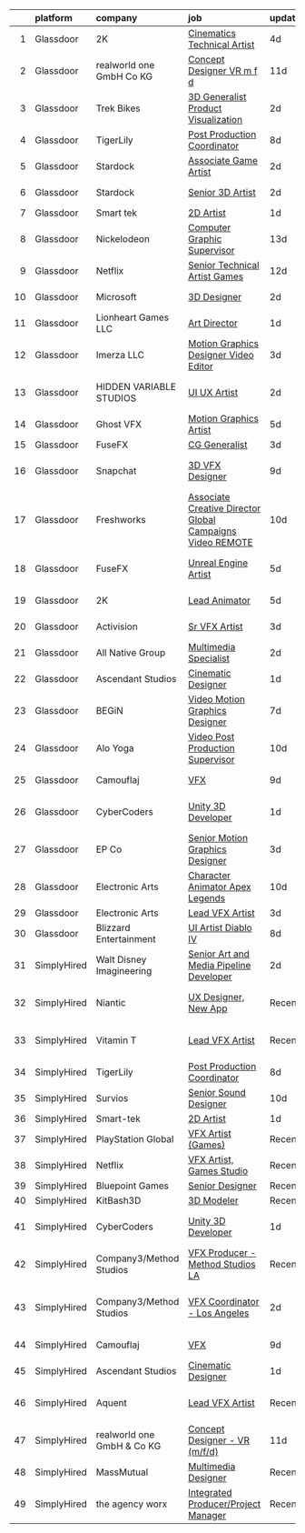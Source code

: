 

|    | platform    | company                    | job                                                                                                                                                                                                                                                                                                                                                                                                                                                                                                                                                                                                                                                                                                                                                                                                                                                                                                                                                                                                                                                                                                                                                                                                                                                                                                                                           | update_time   | location                     |
|---:|:------------|:---------------------------|:----------------------------------------------------------------------------------------------------------------------------------------------------------------------------------------------------------------------------------------------------------------------------------------------------------------------------------------------------------------------------------------------------------------------------------------------------------------------------------------------------------------------------------------------------------------------------------------------------------------------------------------------------------------------------------------------------------------------------------------------------------------------------------------------------------------------------------------------------------------------------------------------------------------------------------------------------------------------------------------------------------------------------------------------------------------------------------------------------------------------------------------------------------------------------------------------------------------------------------------------------------------------------------------------------------------------------------------------|:--------------|:-----------------------------|
|  1 | Glassdoor   | 2K                         | [Cinematics Technical Artist](https://www.glassdoor.com/partner/jobListing.htm?pos=115&ao=1136043&s=58&guid=000001810e9f07169817bad5bf7a3f39&src=GD_JOB_AD&t=SR&vt=w&ea=1&cs=1_36207a9b&cb=1653807712342&jobListingId=1007889416809&jrtk=3-0-1g479u1ptr0me801-1g479u1qfhapd800-aed721ba01413a4a-)                                                                                                                                                                                                                                                                                                                                                                                                                                                                                                                                                                                                                                                                                                                                                                                                                                                                                                                                                                                                                                             | 4d            | Baltimore, MD                |
|  2 | Glassdoor   | realworld one GmbH   Co KG | [Concept Designer   VR  m f d ](https://www.glassdoor.com/partner/jobListing.htm?pos=119&ao=1136043&s=58&guid=000001810e9f07169817bad5bf7a3f39&src=GD_JOB_AD&t=SR&vt=w&cs=1_168c936c&cb=1653807712344&jobListingId=1007868964203&jrtk=3-0-1g479u1ptr0me801-1g479u1qfhapd800-fcd2872dd04e8ce3-)                                                                                                                                                                                                                                                                                                                                                                                                                                                                                                                                                                                                                                                                                                                                                                                                                                                                                                                                                                                                                                                | 11d           | Remote                       |
|  3 | Glassdoor   | Trek Bikes                 | [3D Generalist  Product Visualization](https://www.glassdoor.com/partner/jobListing.htm?pos=122&ao=1136043&s=58&guid=000001810e9f07169817bad5bf7a3f39&src=GD_JOB_AD&t=SR&vt=w&cs=1_6033648b&cb=1653807712344&jobListingId=1007896531100&jrtk=3-0-1g479u1ptr0me801-1g479u1qfhapd800-de7b3e06efde378f-)                                                                                                                                                                                                                                                                                                                                                                                                                                                                                                                                                                                                                                                                                                                                                                                                                                                                                                                                                                                                                                         | 2d            | Waterloo, WI                 |
|  4 | Glassdoor   | TigerLily                  | [Post Production Coordinator](https://www.glassdoor.com/partner/jobListing.htm?pos=112&ao=1136043&s=58&guid=000001810e9f07169817bad5bf7a3f39&src=GD_JOB_AD&t=SR&vt=w&ea=1&cs=1_d1c16d6c&cb=1653807712342&jobListingId=1007879843804&jrtk=3-0-1g479u1ptr0me801-1g479u1qfhapd800-ccdf7193815d1774-)                                                                                                                                                                                                                                                                                                                                                                                                                                                                                                                                                                                                                                                                                                                                                                                                                                                                                                                                                                                                                                             | 8d            | Remote                       |
|  5 | Glassdoor   | Stardock                   | [Associate Game Artist](https://www.glassdoor.com/partner/jobListing.htm?pos=108&ao=1136043&s=58&guid=000001810e9f07169817bad5bf7a3f39&src=GD_JOB_AD&t=SR&vt=w&ea=1&cs=1_88b7432e&cb=1653807712341&jobListingId=1007896497804&jrtk=3-0-1g479u1ptr0me801-1g479u1qfhapd800-4e3b6736ee1e4635-)                                                                                                                                                                                                                                                                                                                                                                                                                                                                                                                                                                                                                                                                                                                                                                                                                                                                                                                                                                                                                                                   | 2d            | Plymouth, MI                 |
|  6 | Glassdoor   | Stardock                   | [Senior 3D Artist](https://www.glassdoor.com/partner/jobListing.htm?pos=125&ao=1136043&s=58&guid=000001810e9f07169817bad5bf7a3f39&src=GD_JOB_AD&t=SR&vt=w&ea=1&cs=1_b75a03ae&cb=1653807712345&jobListingId=1007896504838&jrtk=3-0-1g479u1ptr0me801-1g479u1qfhapd800-741cafd94e08b7a9-)                                                                                                                                                                                                                                                                                                                                                                                                                                                                                                                                                                                                                                                                                                                                                                                                                                                                                                                                                                                                                                                        | 2d            | Plymouth, MI                 |
|  7 | Glassdoor   | Smart tek                  | [2D Artist](https://www.glassdoor.com/partner/jobListing.htm?pos=102&ao=1110586&s=58&guid=000001810e9f07169817bad5bf7a3f39&src=GD_JOB_AD&t=SR&vt=w&ea=1&cs=1_fe4f4835&cb=1653807712341&jobListingId=1007898657002&cpc=A65DF3A704A48F9B&jrtk=3-0-1g479u1ptr0me801-1g479u1qfhapd800-a91642d6d0390945--6NYlbfkN0DP7N_JgDagYY8-Mk0WwzF0Q0gIEsWRfzc2JbQn8QKLxI5WINWVnLWau4r_adrYk_1iygLoHHR6EgNpyowVhjv6oYJWAZTJUj6LVP3HI4YNWLK-mr7phe6wQrl4TArT3Y9kGPKnB7ZbBipykzRT0U-bkqcixq2soOXMeIQY18aPNNk_tc_H3KXqRv6OwkQ3Uvqk-IkehZpEfJ9lqnoAE0dzmPgBzSuOdyVG7dVycFq9v_ssxHsVGV06Us-2_qM8Z3ev3BNjeITy6vR_ArLj64WCncy5poXK6aMkfDodUJiElGPDuS1q9Wln6obyhalgNjAW9pxqR1q2WYycvT4zPvutPWQGc-e9O4c7bXj_NLpfePeVjjYIO-s4JEIlkDeOSbCnmMg1-xS1dn1sj4e0n1uCzjKHI7AM16-ilh-zbDqFLaBLNlIYjJQ_l-EozN7gasrLzfyyhDMuQtap-qH-SsXlW9PVXAY7Gh7z9ZvTcJx7qi2eyxIjDvTLMQ-CZ0Exr2hjckvhs3Cl4Q%3D%3D)                                                                                                                                                                                                                                                                                                                                                                                                                                                                              | 1d            | Duluth, GA                   |
|  8 | Glassdoor   | Nickelodeon                | [Computer Graphic Supervisor](https://www.glassdoor.com/partner/jobListing.htm?pos=120&ao=1136043&s=58&guid=000001810e9f07169817bad5bf7a3f39&src=GD_JOB_AD&t=SR&vt=w&cs=1_4139cc93&cb=1653807712344&jobListingId=1007863692681&jrtk=3-0-1g479u1ptr0me801-1g479u1qfhapd800-4bb8f47fbf49cdeb-)                                                                                                                                                                                                                                                                                                                                                                                                                                                                                                                                                                                                                                                                                                                                                                                                                                                                                                                                                                                                                                                  | 13d           | New York, NY                 |
|  9 | Glassdoor   | Netflix                    | [Senior Technical Artist  Games](https://www.glassdoor.com/partner/jobListing.htm?pos=129&ao=1136043&s=58&guid=000001810e9f07169817bad5bf7a3f39&src=GD_JOB_AD&t=SR&vt=w&cs=1_992325ab&cb=1653807712345&jobListingId=1007867681614&jrtk=3-0-1g479u1ptr0me801-1g479u1qfhapd800-fd0b4cda3b1eb2e2-)                                                                                                                                                                                                                                                                                                                                                                                                                                                                                                                                                                                                                                                                                                                                                                                                                                                                                                                                                                                                                                               | 12d           | Los Gatos, CA                |
| 10 | Glassdoor   | Microsoft                  | [3D Designer](https://www.glassdoor.com/partner/jobListing.htm?pos=104&ao=1136043&s=58&guid=000001810e9f07169817bad5bf7a3f39&src=GD_JOB_AD&t=SR&vt=w&cs=1_4b04dbb3&cb=1653807712340&jobListingId=1007896407765&jrtk=3-0-1g479u1ptr0me801-1g479u1qfhapd800-59a50215a136338b-)                                                                                                                                                                                                                                                                                                                                                                                                                                                                                                                                                                                                                                                                                                                                                                                                                                                                                                                                                                                                                                                                  | 2d            | Redmond, WA                  |
| 11 | Glassdoor   | Lionheart Games  LLC       | [Art Director](https://www.glassdoor.com/partner/jobListing.htm?pos=130&ao=1136043&s=58&guid=000001810e9f07169817bad5bf7a3f39&src=GD_JOB_AD&t=SR&vt=w&ea=1&cs=1_5697204d&cb=1653807712345&jobListingId=1007898771827&jrtk=3-0-1g479u1ptr0me801-1g479u1qfhapd800-6c910f6bfc2ed1a1-)                                                                                                                                                                                                                                                                                                                                                                                                                                                                                                                                                                                                                                                                                                                                                                                                                                                                                                                                                                                                                                                            | 1d            | Atlanta, GA                  |
| 12 | Glassdoor   | Imerza  LLC                | [Motion Graphics Designer Video Editor](https://www.glassdoor.com/partner/jobListing.htm?pos=110&ao=1136043&s=58&guid=000001810e9f07169817bad5bf7a3f39&src=GD_JOB_AD&t=SR&vt=w&ea=1&cs=1_c2ba5351&cb=1653807712341&jobListingId=1007892012512&jrtk=3-0-1g479u1ptr0me801-1g479u1qfhapd800-6aa9e19ea3a2c4c8-)                                                                                                                                                                                                                                                                                                                                                                                                                                                                                                                                                                                                                                                                                                                                                                                                                                                                                                                                                                                                                                   | 3d            | Sarasota, FL                 |
| 13 | Glassdoor   | HIDDEN VARIABLE STUDIOS    | [UI UX Artist](https://www.glassdoor.com/partner/jobListing.htm?pos=118&ao=1136043&s=58&guid=000001810e9f07169817bad5bf7a3f39&src=GD_JOB_AD&t=SR&vt=w&cs=1_93de393b&cb=1653807712344&jobListingId=1007894264031&jrtk=3-0-1g479u1ptr0me801-1g479u1qfhapd800-4c6759a2252c06b2-)                                                                                                                                                                                                                                                                                                                                                                                                                                                                                                                                                                                                                                                                                                                                                                                                                                                                                                                                                                                                                                                                 | 2d            | Los Angeles, CA              |
| 14 | Glassdoor   | Ghost VFX                  | [Motion Graphics Artist](https://www.glassdoor.com/partner/jobListing.htm?pos=116&ao=1136043&s=58&guid=000001810e9f07169817bad5bf7a3f39&src=GD_JOB_AD&t=SR&vt=w&ea=1&cs=1_a12ed5e5&cb=1653807712344&jobListingId=1007885916881&jrtk=3-0-1g479u1ptr0me801-1g479u1qfhapd800-df57d203ebaf75ae-)                                                                                                                                                                                                                                                                                                                                                                                                                                                                                                                                                                                                                                                                                                                                                                                                                                                                                                                                                                                                                                                  | 5d            | Burbank, CA                  |
| 15 | Glassdoor   | FuseFX                     | [CG Generalist](https://www.glassdoor.com/partner/jobListing.htm?pos=113&ao=1136043&s=58&guid=000001810e9f07169817bad5bf7a3f39&src=GD_JOB_AD&t=SR&vt=w&cs=1_86c46ce1&cb=1653807712342&jobListingId=1007893407949&jrtk=3-0-1g479u1ptr0me801-1g479u1qfhapd800-b63f6f690776ec50-)                                                                                                                                                                                                                                                                                                                                                                                                                                                                                                                                                                                                                                                                                                                                                                                                                                                                                                                                                                                                                                                                | 3d            | Atlanta, GA                  |
| 16 | Glassdoor   | Snapchat                   | [3D VFX Designer](https://www.glassdoor.com/partner/jobListing.htm?pos=109&ao=1136043&s=58&guid=000001810e9f07169817bad5bf7a3f39&src=GD_JOB_AD&t=SR&vt=w&cs=1_96422226&cb=1653807712343&jobListingId=1007876925243&jrtk=3-0-1g479u1ptr0me801-1g479u1qfhapd800-138fdb951fabe3f7-)                                                                                                                                                                                                                                                                                                                                                                                                                                                                                                                                                                                                                                                                                                                                                                                                                                                                                                                                                                                                                                                              | 9d            | Los Angeles, CA              |
| 17 | Glassdoor   | Freshworks                 | [Associate Creative Director  Global Campaigns   Video  REMOTE ](https://www.glassdoor.com/partner/jobListing.htm?pos=126&ao=1136043&s=58&guid=000001810e9f07169817bad5bf7a3f39&src=GD_JOB_AD&t=SR&vt=w&ea=1&cs=1_8b0d847c&cb=1653807712345&jobListingId=1007875130397&jrtk=3-0-1g479u1ptr0me801-1g479u1qfhapd800-f02b9a360e295b0e-)                                                                                                                                                                                                                                                                                                                                                                                                                                                                                                                                                                                                                                                                                                                                                                                                                                                                                                                                                                                                          | 10d           | San Mateo, CA                |
| 18 | Glassdoor   | FuseFX                     | [Unreal Engine Artist](https://www.glassdoor.com/partner/jobListing.htm?pos=127&ao=1136043&s=58&guid=000001810e9f07169817bad5bf7a3f39&src=GD_JOB_AD&t=SR&vt=w&cs=1_9b4e3404&cb=1653807712345&jobListingId=1007886995508&jrtk=3-0-1g479u1ptr0me801-1g479u1qfhapd800-f966497d9c782281-)                                                                                                                                                                                                                                                                                                                                                                                                                                                                                                                                                                                                                                                                                                                                                                                                                                                                                                                                                                                                                                                         | 5d            | Los Angeles, CA              |
| 19 | Glassdoor   | 2K                         | [Lead Animator](https://www.glassdoor.com/partner/jobListing.htm?pos=121&ao=1136043&s=58&guid=000001810e9f07169817bad5bf7a3f39&src=GD_JOB_AD&t=SR&vt=w&ea=1&cs=1_75efe398&cb=1653807712344&jobListingId=1007887131502&jrtk=3-0-1g479u1ptr0me801-1g479u1qfhapd800-a5286aaac61962d0-)                                                                                                                                                                                                                                                                                                                                                                                                                                                                                                                                                                                                                                                                                                                                                                                                                                                                                                                                                                                                                                                           | 5d            | San Mateo, CA                |
| 20 | Glassdoor   | Activision                 | [Sr  VFX Artist](https://www.glassdoor.com/partner/jobListing.htm?pos=105&ao=1136043&s=58&guid=000001810e9f07169817bad5bf7a3f39&src=GD_JOB_AD&t=SR&vt=w&cs=1_eed91f63&cb=1653807712341&jobListingId=1007893172419&jrtk=3-0-1g479u1ptr0me801-1g479u1qfhapd800-4b9e7f22fd4d421e-)                                                                                                                                                                                                                                                                                                                                                                                                                                                                                                                                                                                                                                                                                                                                                                                                                                                                                                                                                                                                                                                               | 3d            | Middleton, WI                |
| 21 | Glassdoor   | All Native Group           | [Multimedia Specialist](https://www.glassdoor.com/partner/jobListing.htm?pos=123&ao=1136043&s=58&guid=000001810e9f07169817bad5bf7a3f39&src=GD_JOB_AD&t=SR&vt=w&cs=1_5e964009&cb=1653807712345&jobListingId=1007896109523&jrtk=3-0-1g479u1ptr0me801-1g479u1qfhapd800-72da6514037460dd-)                                                                                                                                                                                                                                                                                                                                                                                                                                                                                                                                                                                                                                                                                                                                                                                                                                                                                                                                                                                                                                                        | 2d            | Blackstone, VA               |
| 22 | Glassdoor   | Ascendant Studios          | [Cinematic Designer](https://www.glassdoor.com/partner/jobListing.htm?pos=106&ao=1136043&s=58&guid=000001810e9f07169817bad5bf7a3f39&src=GD_JOB_AD&t=SR&vt=w&ea=1&cs=1_13b7c92e&cb=1653807712341&jobListingId=1007899698469&jrtk=3-0-1g479u1ptr0me801-1g479u1qfhapd800-75b6fd2f5f8c3296-)                                                                                                                                                                                                                                                                                                                                                                                                                                                                                                                                                                                                                                                                                                                                                                                                                                                                                                                                                                                                                                                      | 1d            | San Rafael, CA               |
| 23 | Glassdoor   | BEGiN                      | [Video   Motion Graphics Designer](https://www.glassdoor.com/partner/jobListing.htm?pos=114&ao=1136043&s=58&guid=000001810e9f07169817bad5bf7a3f39&src=GD_JOB_AD&t=SR&vt=w&ea=1&cs=1_15e87977&cb=1653807712342&jobListingId=1007881468618&jrtk=3-0-1g479u1ptr0me801-1g479u1qfhapd800-4cf35e51bdab7956-)                                                                                                                                                                                                                                                                                                                                                                                                                                                                                                                                                                                                                                                                                                                                                                                                                                                                                                                                                                                                                                        | 7d            | San Francisco, CA            |
| 24 | Glassdoor   | Alo Yoga                   | [Video Post Production Supervisor](https://www.glassdoor.com/partner/jobListing.htm?pos=128&ao=1136043&s=58&guid=000001810e9f07169817bad5bf7a3f39&src=GD_JOB_AD&t=SR&vt=w&cs=1_89677784&cb=1653807712345&jobListingId=1007874071508&jrtk=3-0-1g479u1ptr0me801-1g479u1qfhapd800-def207a70e131014-)                                                                                                                                                                                                                                                                                                                                                                                                                                                                                                                                                                                                                                                                                                                                                                                                                                                                                                                                                                                                                                             | 10d           | Los Angeles, CA              |
| 25 | Glassdoor   | Camouflaj                  | [VFX](https://www.glassdoor.com/partner/jobListing.htm?pos=101&ao=1110586&s=58&guid=000001810e9f07169817bad5bf7a3f39&src=GD_JOB_AD&t=SR&vt=w&ea=1&cs=1_ba3922e8&cb=1653807712340&jobListingId=1007877231834&cpc=883DC43018083D9A&jrtk=3-0-1g479u1ptr0me801-1g479u1qfhapd800-5b92ded5226cf5e6--6NYlbfkN0DV8i6JO0Mt2anNls1eYRoTJimSgmMV1rq03O9nry_OkytkZiNzOe0KGix3coaQsJqk-nsg8MfP6yb9rwBj0-TqKxqquJhbXQyIsBcPiiABwWb23itD5oTAVymCtdIaVRQdY7TY_nGY3Ytk1vjFkSksNFSIPZm5swlLB-LgSnBlz48Z32CLBSA-3d0MTLajeaLgwtQkLIm7Eo-FGlSuUB4mEmV_5HEZaW8656L1fnfXVuICCW7InpZDdZMjeAnXLkY8rZ1R5DNP4NE2dP7CDaRYTn9in_P-qbjK7__2ApUH0uPQrambWUAqS9JF4tCtniRQHCrEl6NxqB7_9lKJK2cu-xVL_lV_48og0eFg5AFVahdzo5hap39CQpLM6koeJTx6NY0-CvLqWAHLBpsqG0m5H2m3wjgcME2DC3CzSgyAjKC_sE-LQs9V3yAhY1Dx3LS15TwmjL_qx2880mElY1CZP-SFr5vT3hYxquw0HN5RuQ%3D%3D)                                                                                                                                                                                                                                                                                                                                                                                                                                                                                                                    | 9d            | Bellevue, WA                 |
| 26 | Glassdoor   | CyberCoders                | [Unity 3D Developer](https://www.glassdoor.com/partner/jobListing.htm?pos=103&ao=1110586&s=58&guid=000001810e9f07169817bad5bf7a3f39&src=GD_JOB_AD&t=SR&vt=w&ea=1&cs=1_944b544b&cb=1653807712341&jobListingId=1007899082036&cpc=654405A9B1E0A9F5&jrtk=3-0-1g479u1ptr0me801-1g479u1qfhapd800-c1ebb6bf3edfb0eb--6NYlbfkN0CpFJQzrgRR8WqXWK1qKKEqALWJw739KlKqr2H-MSI4eoBlI4EFrmor2FYZMP3muM2xYGAy7bF515GyQrTPOSzFQ8toJ91SphT-fqQNO95fTayxJrl1R3IkUa1L1QiLmFobreqNkjzpUTvcWRXoTWQvZYZhNsEM-5yz8lWfWLDxkRMBFLb6vGpyurMhKbL5S-cw3L9PUnP7H2a9u8zBYkUORCYaIO0hrmC-xL5bMV4XAAecsZ43BeEBxHWUNFjYfcwt6foigpC83_B9Df_vsF2ptPSH50j5V9Lm0iflBd3cH8dkm1UTG5py4P4RqZapQOZWRsnhLbCwW0TorvDzWZgJguaL9erKNhC0ExkEZbXFDjIka2f8vtdh_e2nfB-BLGOU6CTuJ4d3jxW6BMPng3P3LOwYZ90utr5cPfXp3kQEgcKtjsjPMtsY5qEmeWbYVcxe8zANS3jHPEAqWI94j3lv-wdTXF7lVLgmkSw8q4afnzn3IUh9F0Pv7OUs-zkJYmXXmNORl3LZWQvtGJGWQmMfsiCPRydBNW6rX5ZxcNOX-XDkawgJKzromAcc2dttjKGdFnB8_750JwBBduHo-YDu7EYK6M8-3JKpj6xrTAHkHZwYDAACt5HZZi5lGekEqh9_xoWtUuceNJgrgDAl2WBWx4EpsfM8r4HGMJq2gP3P6mqHeIp0WuHcXndzzaLVQ3G6IS1YIfMzw_Y2-vQNbniqcZqNKE-HzY9onQN_k6rYqildgsP93MYv_GNkGnvc6iuD31dHDZQ76jKz9nMf-qtEo_CGCaRsddK97R2is8PvEZka_oPrlRbbQhhbxBTraejf7LVS3fWgfGQG0tuvDGag1u2-i9lq01ZFJUx8-N1Vm41zzzyl3ELuYDo7y5J1rHlet6ZV3AyeeMWsOgFWEw6OXMIaoWsTl1TNEaB2rkXYhtIrmVcJbzEAjje-8ZaHDiQw_oZCX37dNr1gIP2l9Azv) | 1d            | Los Angeles, CA              |
| 27 | Glassdoor   | EP   Co                    | [Senior Motion Graphics Designer](https://www.glassdoor.com/partner/jobListing.htm?pos=124&ao=1136043&s=58&guid=000001810e9f07169817bad5bf7a3f39&src=GD_JOB_AD&t=SR&vt=w&cs=1_d7790479&cb=1653807712345&jobListingId=1007892633503&jrtk=3-0-1g479u1ptr0me801-1g479u1qfhapd800-bf2582710f668a99-)                                                                                                                                                                                                                                                                                                                                                                                                                                                                                                                                                                                                                                                                                                                                                                                                                                                                                                                                                                                                                                              | 3d            | Greenville, SC               |
| 28 | Glassdoor   | Electronic Arts            | [Character Animator  Apex Legends ](https://www.glassdoor.com/partner/jobListing.htm?pos=111&ao=1136043&s=58&guid=000001810e9f07169817bad5bf7a3f39&src=GD_JOB_AD&t=SR&vt=w&cs=1_ec1e76b7&cb=1653807712341&jobListingId=1007873653320&jrtk=3-0-1g479u1ptr0me801-1g479u1qfhapd800-bec96239c299f12e-)                                                                                                                                                                                                                                                                                                                                                                                                                                                                                                                                                                                                                                                                                                                                                                                                                                                                                                                                                                                                                                            | 10d           | Los Angeles, CA              |
| 29 | Glassdoor   | Electronic Arts            | [Lead VFX Artist](https://www.glassdoor.com/partner/jobListing.htm?pos=107&ao=1136043&s=58&guid=000001810e9f07169817bad5bf7a3f39&src=GD_JOB_AD&t=SR&vt=w&cs=1_b5d2d364&cb=1653807712341&jobListingId=1007893634681&jrtk=3-0-1g479u1ptr0me801-1g479u1qfhapd800-3a8b9d5b68e1e55e-)                                                                                                                                                                                                                                                                                                                                                                                                                                                                                                                                                                                                                                                                                                                                                                                                                                                                                                                                                                                                                                                              | 3d            | Seattle, WA                  |
| 30 | Glassdoor   | Blizzard Entertainment     | [UI Artist   Diablo IV](https://www.glassdoor.com/partner/jobListing.htm?pos=117&ao=1136043&s=58&guid=000001810e9f07169817bad5bf7a3f39&src=GD_JOB_AD&t=SR&vt=w&cs=1_145e1dbf&cb=1653807712344&jobListingId=1007878572658&jrtk=3-0-1g479u1ptr0me801-1g479u1qfhapd800-a6e93b459a9aa2f2-)                                                                                                                                                                                                                                                                                                                                                                                                                                                                                                                                                                                                                                                                                                                                                                                                                                                                                                                                                                                                                                                        | 8d            | Irvine, CA                   |
| 31 | SimplyHired | Walt Disney Imagineering   | [Senior Art and Media Pipeline Developer](https://www.simplyhired.com/job/WZoCGhmydf0nQ84oEubNHNx-XCD-hJH9ip5ixESDB7UCEyr5gMGm4w?q=vfx+designer)                                                                                                                                                                                                                                                                                                                                                                                                                                                                                                                                                                                                                                                                                                                                                                                                                                                                                                                                                                                                                                                                                                                                                                                              | 2d            | Gilmore, AR                  |
| 32 | SimplyHired | Niantic                    | [UX Designer, New App](https://www.simplyhired.com/job/RRlLtzv4NKFQJ5Dypotk7_h_HxsAGA-lcNYR8JF5SAZfrC7Z30JOAA?q=vfx+designer)                                                                                                                                                                                                                                                                                                                                                                                                                                                                                                                                                                                                                                                                                                                                                                                                                                                                                                                                                                                                                                                                                                                                                                                                                 | Recently      | Sunnyvale, CA +1 location    |
| 33 | SimplyHired | Vitamin T                  | [Lead VFX Artist](https://www.simplyhired.com/job/ftsXkTp0wzSFhsyYtMgkslB_50lFl9GuGoa77lrR0gb9kKrA70dpSA?q=vfx+designer)                                                                                                                                                                                                                                                                                                                                                                                                                                                                                                                                                                                                                                                                                                                                                                                                                                                                                                                                                                                                                                                                                                                                                                                                                      | Recently      | San Francisco, CA            |
| 34 | SimplyHired | TigerLily                  | [Post Production Coordinator](https://www.simplyhired.com/job/JeJeuMxejLEb3KfLfu0IyAVT6jn3hbuiE8gjvWVT-zg7vA-hzC3HyA?q=vfx+designer)                                                                                                                                                                                                                                                                                                                                                                                                                                                                                                                                                                                                                                                                                                                                                                                                                                                                                                                                                                                                                                                                                                                                                                                                          | 8d            | Remote                       |
| 35 | SimplyHired | Survios                    | [Senior Sound Designer](https://www.simplyhired.com/job/NxLskVbDEEyz5rnquKV8u-TjGXCUcoOZNYsPIwioZokaph1sHuJM7w?q=vfx+designer)                                                                                                                                                                                                                                                                                                                                                                                                                                                                                                                                                                                                                                                                                                                                                                                                                                                                                                                                                                                                                                                                                                                                                                                                                | 10d           | Marina del Rey, CA           |
| 36 | SimplyHired | Smart-tek                  | [2D Artist](https://www.simplyhired.com/job/FCrKEoPFZXc7byy_W9sf8bLqIR3RW6cGf8-M4aXZnlV28OY9UeoIxg?q=vfx+designer)                                                                                                                                                                                                                                                                                                                                                                                                                                                                                                                                                                                                                                                                                                                                                                                                                                                                                                                                                                                                                                                                                                                                                                                                                            | 1d            | Duluth, GA                   |
| 37 | SimplyHired | PlayStation Global         | [VFX Artist (Games)](https://www.simplyhired.com/job/FLpMuT5_4M4AfLlN3bRJDuxP1O2a2OEO2XXoJOpyC5Vo9Ep2rizThQ?q=vfx+designer)                                                                                                                                                                                                                                                                                                                                                                                                                                                                                                                                                                                                                                                                                                                                                                                                                                                                                                                                                                                                                                                                                                                                                                                                                   | Recently      | San Mateo, CA                |
| 38 | SimplyHired | Netflix                    | [VFX Artist, Games Studio](https://www.simplyhired.com/job/yZzaIP6yHguF-mhsPAMWt5U0Wg9-ObCmh59cr13zFSViAE3-VUXpSA?q=vfx+designer)                                                                                                                                                                                                                                                                                                                                                                                                                                                                                                                                                                                                                                                                                                                                                                                                                                                                                                                                                                                                                                                                                                                                                                                                             | Recently      | Remote                       |
| 39 | SimplyHired | Bluepoint Games            | [Senior Designer](https://www.simplyhired.com/job/9eRdtg9ksSZK8slAYEo4EMrlj5OXAWuh0xuE6H3uwY2hxBV9RtOwOQ?q=vfx+designer)                                                                                                                                                                                                                                                                                                                                                                                                                                                                                                                                                                                                                                                                                                                                                                                                                                                                                                                                                                                                                                                                                                                                                                                                                      | Recently      | Austin, TX                   |
| 40 | SimplyHired | KitBash3D                  | [3D Modeler](https://www.simplyhired.com/job/J1vV5-qf_C5x8YfKoESIGd-eUj6se-s1DxqdF4rxpYdvWsGzMz1rRw?q=vfx+designer)                                                                                                                                                                                                                                                                                                                                                                                                                                                                                                                                                                                                                                                                                                                                                                                                                                                                                                                                                                                                                                                                                                                                                                                                                           | Recently      | Remote                       |
| 41 | SimplyHired | CyberCoders                | [Unity 3D Developer](https://www.simplyhired.com/job/u_GTQJHTZZa7ADyBs2RuZpEBPmfDJ9Asp3cnQP0BocqzrVzkEqOfrg?q=vfx+designer)                                                                                                                                                                                                                                                                                                                                                                                                                                                                                                                                                                                                                                                                                                                                                                                                                                                                                                                                                                                                                                                                                                                                                                                                                   | 1d            | Los Angeles, CA              |
| 42 | SimplyHired | Company3/Method Studios    | [VFX Producer - Method Studios LA](https://www.simplyhired.com/job/w_VFGvA5Z5igWdm4h9EPAntlIiTzUBerSWHgL99ATH4zasFhSoFEAA?q=vfx+designer)                                                                                                                                                                                                                                                                                                                                                                                                                                                                                                                                                                                                                                                                                                                                                                                                                                                                                                                                                                                                                                                                                                                                                                                                     | Recently      | Santa Monica, CA             |
| 43 | SimplyHired | Company3/Method Studios    | [VFX Coordinator - Los Angeles](https://www.simplyhired.com/job/30URW-wF75ttY8aIj_7zLBUszsLgo-dYST59gkRtNufd5sjpHnDxDA?q=vfx+designer)                                                                                                                                                                                                                                                                                                                                                                                                                                                                                                                                                                                                                                                                                                                                                                                                                                                                                                                                                                                                                                                                                                                                                                                                        | 2d            | Santa Monica, CA +1 location |
| 44 | SimplyHired | Camouflaj                  | [VFX](https://www.simplyhired.com/job/xZQA6n7s6gQI6DeYouw-qK4Q6L_bMQeG2ISjx3BsxLPYW1q78BtYYA?q=vfx+designer)                                                                                                                                                                                                                                                                                                                                                                                                                                                                                                                                                                                                                                                                                                                                                                                                                                                                                                                                                                                                                                                                                                                                                                                                                                  | 9d            | Bellevue, WA                 |
| 45 | SimplyHired | Ascendant Studios          | [Cinematic Designer](https://www.simplyhired.com/job/zygCMaVA2ARaSoXCZ9SG4nX8EOauT8LJsiPwOqf6ZR0PVz2PSVwgGw?q=vfx+designer)                                                                                                                                                                                                                                                                                                                                                                                                                                                                                                                                                                                                                                                                                                                                                                                                                                                                                                                                                                                                                                                                                                                                                                                                                   | 1d            | San Rafael, CA               |
| 46 | SimplyHired | Aquent                     | [Lead VFX Artist](https://www.simplyhired.com/job/z3eFdHTXdqmZsD1mjGYVCSE-d6cjpVtT95D3YvZAkWFtx7Dg_IZpxw?q=vfx+designer)                                                                                                                                                                                                                                                                                                                                                                                                                                                                                                                                                                                                                                                                                                                                                                                                                                                                                                                                                                                                                                                                                                                                                                                                                      | Recently      | San Francisco, CA            |
| 47 | SimplyHired | realworld one GmbH & Co KG | [Concept Designer - VR (m/f/d)](https://www.simplyhired.com/job/9M9B0HjzlxbnEWwSs63j38J2jv4QAGwRz17kgQnuQPJjtHPVVTunxA?q=vfx+designer)                                                                                                                                                                                                                                                                                                                                                                                                                                                                                                                                                                                                                                                                                                                                                                                                                                                                                                                                                                                                                                                                                                                                                                                                        | 11d           | Remote                       |
| 48 | SimplyHired | MassMutual                 | [Multimedia Designer](https://www.simplyhired.com/job/CcrU9vrSkGHbpIUYgeeXblyTDRVIr4YTMiVQ_qAhle0d3zCaETwMXg?q=vfx+designer)                                                                                                                                                                                                                                                                                                                                                                                                                                                                                                                                                                                                                                                                                                                                                                                                                                                                                                                                                                                                                                                                                                                                                                                                                  | Recently      | Springfield, MA              |
| 49 | SimplyHired | the agency worx            | [Integrated Producer/Project Manager](https://www.simplyhired.com/job/rVYdgbxCJSHZs5IgtW-7mt1CC9udnVwpTAZANyxJ709ZoeOn2cPOMg?q=vfx+designer)                                                                                                                                                                                                                                                                                                                                                                                                                                                                                                                                                                                                                                                                                                                                                                                                                                                                                                                                                                                                                                                                                                                                                                                                  | Recently      | Township of Warren, NJ       |